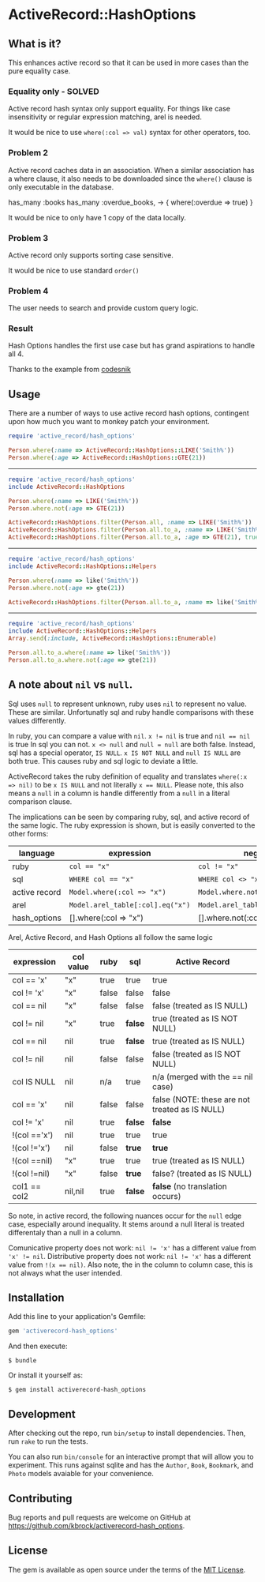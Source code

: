 # ActiveRecord::HashOptions

## What is it?

This enhances active record so that it can be used in more cases
than the pure equality case.

### Equality only - SOLVED

Active record hash syntax only support equality.
For things like case insensitivity or regular expression matching, arel is needed.

It would be nice to use `where(:col => val)` syntax for other operators, too.

### Problem 2

Active record caches data in an association. When a similar association has a where clause, it also needs to be downloaded since the `where()` clause is only executable in the database.

has_many :books
has_many :overdue_books, -> { where(:overdue => true) }

It would be nice to only have 1 copy of the data locally.

### Problem 3

Active record only supports sorting case sensitive.

It would be nice to use standard `order()`

### Problem 4

The user needs to search and provide custom query logic.

### Result

Hash Options handles the first use case but has grand aspirations to handle all 4.

Thanks to the example from [codesnik](https://gist.github.com/codesnik/2ebba1940c05b08b17f9)


## Usage

There are a number of ways to use active record hash options, contingent upon how much 
you want to monkey patch your environment.

```ruby
require 'active_record/hash_options'

Person.where(:name => ActiveRecord::HashOptions::LIKE('Smith%'))
Person.where(:age => ActiveRecord::HashOptions::GTE(21))
```

---

```ruby
require 'active_record/hash_options'
include ActiveRecord::HashOptions

Person.where(:name => LIKE('Smith%'))
Person.where.not(:age => GTE(21))

ActiveRecord::HashOptions.filter(Person.all, :name => LIKE('Smith%'))
ActiveRecord::HashOptions.filter(Person.all.to_a, :name => LIKE('Smith%'))
ActiveRecord::HashOptions.filter(Person.all.to_a, :age => GTE(21), true)
```

---

```ruby
require 'active_record/hash_options'
include ActiveRecord::HashOptions::Helpers

Person.where(:name => like('Smith%'))
Person.where.not(:age => gte(21))

ActiveRecord::HashOptions.filter(Person.all.to_a, :name => like('Smith%'))
```

---

```ruby
require 'active_record/hash_options'
include ActiveRecord::HashOptions::Helpers
Array.send(:include, ActiveRecord::HashOptions::Enumerable)

Person.all.to_a.where(:name => like('Smith%'))
Person.all.to_a.where.not(:age => gte(21))
```


## A note about `nil` vs `null`.

Sql uses `null` to represent unknown, ruby uses `nil` to represent no value. These are
similar. Unfortunatly sql and ruby handle comparisons with these values differently.

In ruby, you can compare a value with `nil`. `x != nil` is true and `nil == nil` is true
In sql you can not. `x <> null` and `null = null` are both false. Instead, sql has
a special operator, `IS NULL`. `x IS NOT NULL` and `null IS NULL` are both true.
This causes ruby and sql logic to deviate a little.

ActiveRecord takes the ruby definition of equality and translates `where(:x => nil)`
to be `x IS NULL` and not literally `x == NULL`. Please note, this also means a `null`
in a column is handle differently from a `null` in a literal comparison clause.

The implications can be seen by comparing ruby, sql, and active record of the same logic.
The ruby expression is shown, but is easily converted to the other forms:

language      | expression | negation
--------------|------------|---------
ruby          | `col == "x"`|`col != "x"`
sql           | `WHERE col == "x"`|`WHERE col <> "x"`
active record | `Model.where(:col => "x")`| `Model.where.not(:col => "x")`
arel          | `Model.arel_table[:col].eq("x")`|`Model.arel_table[:col].neq("x")`
hash_options  | [].where(:col => "x")| [].where.not(:col => "x")

Arel, Active Record, and Hash Options all follow the same logic

expression  |col value| ruby | sql    | Active Record
------------|---------|------|----    |-----
col == 'x'  | "x"     | true | true   | true
col != 'x'  | "x"     | false| false  | false
col == nil  | "x"     | false| false  | false (treated as IS NULL)
col != nil  | "x"     | true | **false**| true (treated as IS NOT NULL)
col == nil  | nil     | true | **false**| true (treated as IS NULL)
col != nil  | nil     | false| false  | false (treated as IS NOT NULL)
col IS NULL | nil     | n/a  | true   | n/a (merged with the == nil case)
col == 'x'  | nil     | false| false  | false (NOTE: these are not treated as IS NULL)
col != 'x'  | nil     | true | **false**| **false**
!(col =='x')| nil     | true | true   | true
!(col !='x')| nil     | false| **true** | **true**
!(col ==nil)| "x"     | true | true   | true (treated as IS NULL)
!(col !=nil)| "x"     | false| **true** | false? (treated as IS NULL)
col1 == col2| nil,nil | true | **false**| **false** (no translation occurs)

So note, in active record, the following nuances occur for the `null` edge case, especially
around inequality. It stems around a null literal is treated differentaly than a null in a
column.

Comunicative property does not work: `nil != 'x'` has a different value from `'x' != nil`.
Distributive property does not work: `nil != 'x'` has a different value from `!(x == nil)`.
Also note, the in the column to column case, this is not always what the user intended.


## Installation

Add this line to your application's Gemfile:

```ruby
gem 'activerecord-hash_options'
```

And then execute:

    $ bundle

Or install it yourself as:

    $ gem install activerecord-hash_options


## Development

After checking out the repo, run `bin/setup` to install dependencies. Then, run `rake` to run the tests.

You can also run `bin/console` for an interactive prompt that will allow you to experiment. This runs against sqlite and has the `Author`, `Book`, `Bookmark`, and `Photo` models
avaiable for your convenience.


## Contributing

Bug reports and pull requests are welcome on GitHub at https://github.com/kbrock/activerecord-hash_options.


## License

The gem is available as open source under the terms of the [MIT License](http://opensource.org/licenses/MIT).

